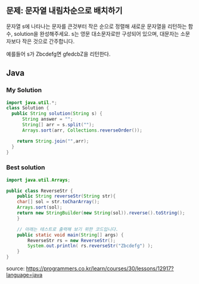 ## 문제: 문자열 내림차순으로 배치하기 

문자열 s에 나타나는 문자를 큰것부터 작은 순으로 정렬해 새로운 문자열을 리턴하는 함수, solution을 완성해주세요.
s는 영문 대소문자로만 구성되어 있으며, 대문자는 소문자보다 작은 것으로 간주합니다.

예를들어 s가 Zbcdefg면 gfedcbZ을 리턴한다.

## Java

### My Solution 
```java
import java.util.*;
class Solution {
  public String solution(String s) {
      String answer = "";
      String[] arr = s.split("");
      Arrays.sort(arr, Collections.reverseOrder());

    return String.join("",arr);
  }
}
```

### Best solution 
```java
import java.util.Arrays;

public class ReverseStr {
    public String reverseStr(String str){
    char[] sol = str.toCharArray();
    Arrays.sort(sol);
    return new StringBuilder(new String(sol)).reverse().toString();
    }

    // 아래는 테스트로 출력해 보기 위한 코드입니다.
    public static void main(String[] args) {
        ReverseStr rs = new ReverseStr();
        System.out.println( rs.reverseStr("Zbcdefg") );
    }
}

```



<bold> source: https://programmers.co.kr/learn/courses/30/lessons/12917?language=java </bold>
